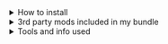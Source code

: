 <html>
<details>
  <summary>How to install</summary>
  <ul>
    <li>Download this repo and add the files to "[...]\Steam\steamapps\common\ELDEN RING\Game"</li>
    <li>
      <table>
        <tr>
          <th>Windows</th>
        </tr>
        <tr>
          <td>always start the game with "[...]\ELDEN RING\Game\ModEngine-2.1.0.0-win64\launchmod_eldenring.bat"</td>
        </tr>
      </table>
    </li>
    <li>
      <table>
        <tr>
          <th>Steam Deck</th>
          <th></th>
        </tr>
        <tr>
          <td>set launch options, then start via steam</td>
          <td>echo "%command%" | sed 's/start_protected_game/eldenring/' | WINEDLLOVERRIDES="dinput8.dll=n,b" sh</td>
        </tr>
      </table>
    </li>
  </ul>
</details>
<details>
  <summary>3rd party mods included in my bundle</summary>
  <ul>
    <li><a href="https://www.nexusmods.com/eldenring/mods/117">Elden Mod Loader</a></li>
    <li><a href="https://github.com/soulsmods/ModEngine2/releases">ModEngine2 for Windows</a></li>
    <li><a href="https://github.com/Cloudef/ModEngine2/releases">ModEngine2 for Proton</a></li>
    <li><a href="https://www.nexusmods.com/eldenring/mods/175">Remove black bars</a></li>
    <li><a href="https://www.nexusmods.com/eldenring/mods/216">Unlock the framerate</a></li>
    <li><a href="https://www.nexusmods.com/eldenring/mods/3091">Map for Goblins</a></li>
  </ul>
</details>
<details>
  <summary>Tools and info used</summary>
  <ul>
    <li>.dll files go into "[...]\ELDEN RING\Game\mods" </li>
    <li>gamefile overwrites go into "[...]\ELDEN RING\Game\mod" (SteamDeck) and "[...]\ELDEN
      RING\Game\ModEngine-2.1.0.0-win64\mod" (Windows) </li>
    <li><a href="https://www.youtube.com/watch?v=8wSfX3cKN44">Elden Ring Mods on Steam Deck (Tutorial)</a></li>
    <li>My own changes are in the \src\ folder</li>
    <li><a href="https://github.com/Nordgaren/UXM-Selective-Unpack">UXM-Selective-Unpack</a></li>
    <li><a href="https://github.com/soulsmods/DSMapStudio">DSMapStudio</a> and <a href="https://github.com/vawser/Smithbox">Smithbox</a></li>
  </ul>
</details>

</html>
